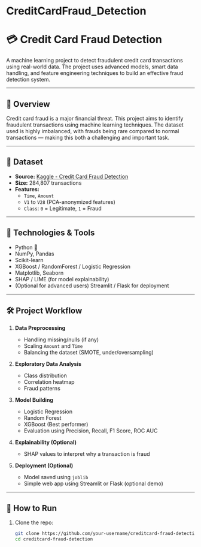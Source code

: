 # CreditCardFraud_Detection

# 💳 Credit Card Fraud Detection

A machine learning project to detect fraudulent credit card transactions using real-world data. The project uses advanced models, smart data handling, and feature engineering techniques to build an effective fraud detection system.

---

## 📌 Overview

Credit card fraud is a major financial threat. This project aims to identify fraudulent transactions using machine learning techniques. The dataset used is highly imbalanced, with frauds being rare compared to normal transactions — making this both a challenging and important task.

---

## 📂 Dataset

- **Source:** [Kaggle - Credit Card Fraud Detection](https://www.kaggle.com/datasets/mlg-ulb/creditcardfraud)
- **Size:** 284,807 transactions
- **Features:**
  - `Time`, `Amount`
  - `V1` to `V28` (PCA-anonymized features)
  - `Class`: `0` = Legitimate, `1` = Fraud

---

## 🧠 Technologies & Tools

- Python 🐍
- NumPy, Pandas
- Scikit-learn
- XGBoost / RandomForest / Logistic Regression
- Matplotlib, Seaborn
- SHAP / LIME (for model explainability)
- (Optional for advanced users) Streamlit / Flask for deployment

---

## 🛠️ Project Workflow

1. **Data Preprocessing**
   - Handling missing/nulls (if any)
   - Scaling `Amount` and `Time`
   - Balancing the dataset (SMOTE, under/oversampling)

2. **Exploratory Data Analysis**
   - Class distribution
   - Correlation heatmap
   - Fraud patterns

3. **Model Building**
   - Logistic Regression
   - Random Forest
   - XGBoost (Best performer)
   - Evaluation using Precision, Recall, F1 Score, ROC AUC

4. **Explainability (Optional)**
   - SHAP values to interpret why a transaction is fraud

5. **Deployment (Optional)**
   - Model saved using `joblib`
   - Simple web app using Streamlit or Flask (optional demo)

---

## 🚀 How to Run

1. Clone the repo:
   ```bash
   git clone https://github.com/your-username/creditcard-fraud-detection.git
   cd creditcard-fraud-detection
